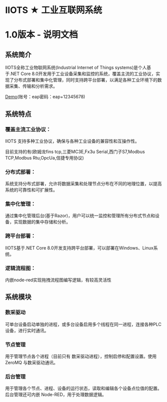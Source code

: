 # IIOTS ★ 工业互联网系统

# 1.0版本 - 说明文档

## 系统简介 
IIOTS全称工业物联网系统(Industrial Internet of Things systems)是个人基于.NET Core 8.0开发用于工业设备采集和监控的系统，覆盖主流的工业协议，实现了分布式部署和集中化管理，同时支持跨平台部署，以满足各种工业环境下的数据采集、传输和分析需求。

[Demo](110.41.170.160:38848)(账号：eap密码：eap+12345678)
## 系统特点

### 覆盖主流工业协议：

IIOTS 支持多种工业协议，确保与各种工业设备的兼容性和互操作性。
   
目前支持的有(欧姆龙fins tcp,三菱MC3E,Fx3u Serial,西门子S7,Modbus TCP,Modbus Rtu,OpcUa,信捷专用协议)
   
### 分布式部署：

系统支持分布式部署，允许将数据采集和处理节点分布在不同的地理位置，以提高系统的可靠性和可扩展性。

### 集中化管理：

通过集中化管理后台(基于Razor)，用户可以统一监控和管理所有分布式节点和设备，实现数据的集中存储和分析。

### 跨平台部署：

IIOTS基于.NET Core 8.0开发支持跨平台部署，可以部署在Windows、Linux系统。

### 逻辑流程图：

内嵌node-red实现拖拽流程图编写逻辑，有较高灵活性

## 系统模块
### 数采驱动
可单台设备启动单独的进程，或多台设备启用多个线程在同一进程，连接各种PLC设备，进行实时通讯。

### 节点管理
用于管理节点各个进程（目前只有 数采驱动进程），控制启停和配置设置。使用 ZeroMQ 与数采驱动通讯。

### 后台管理
用于管理各个节点、进程、设备的运行状态，读取和编辑各个设备点位值的配置。后台管理还可内嵌 Node-RED，用于处理数据逻辑。
